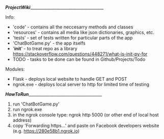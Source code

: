 ___ProjectWiki_______________________________________

Info:
- 'code' - contains all the neccesarry methods and classes
- 'resources' - contains all media like json dictionaries, graphics, etc.
- 'tests' - set of tests written for particular parts of the app
- 'ChatBotGame.py' - the app itselfs
- '__init__' - to treat repo as a library https://stackoverflow.com/questions/448271/what-is-init-py-for
- TODO - tasks to be done can be found in Github/Projects/Todo

Modules:
- Flask - deploys local website to handle GET and POST
- ngrok.exe - deploys local server to http for limited time of testing


___HowToRun_______________________________________
1. run 'ChatBotGame.py'
2. run ngrok.exe
3. in the ngrok console type: ngrok http 5000
   (or other end of local host address)
4. copy 'Forwarding https...' and paste on Facebook developers website (e.g. https://280e58b1.ngrok.io)
